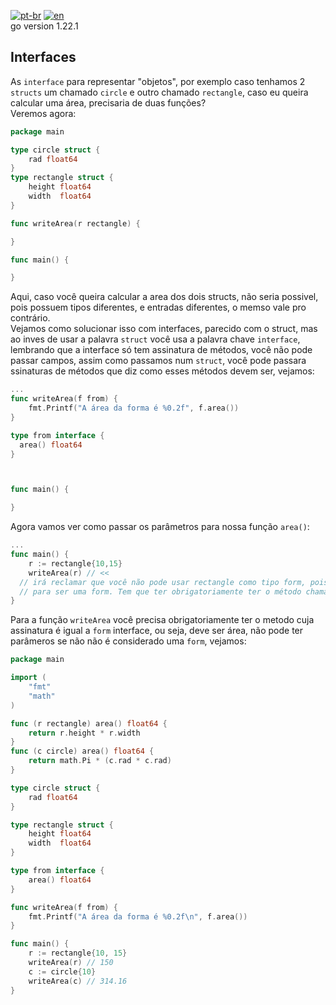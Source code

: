 [![pt-br](https://img.shields.io/badge/language-pt--br-green.svg)](https://github.com/kauemurakami/go-interfaces/blob/main/README.pt-br.md)
[![en](https://img.shields.io/badge/language-en-orange.svg)](https://github.com/kauemurakami/go-interfaces/blob/main/README.md)  
go version 1.22.1  

## Interfaces
As ```interface``` para representar "objetos", por exemplo caso tenhamos 2 ```structs``` um chamado ```circle``` e outro chamado ```rectangle```, caso eu queira calcular uma área, precisaria de duas funções?  
Veremos agora:  
```go
package main

type circle struct {
	rad float64
}
type rectangle struct {
	height float64
	width  float64
}

func writeArea(r rectangle) {

}

func main() {

}
```
Aqui, caso você queira calcular a area dos dois structs, não seria possivel, pois possuem tipos diferentes, e entradas diferentes, o memso vale pro contrário.  
Vejamos como solucionar isso com interfaces, parecido com o struct, mas ao inves de usar a palavra ```struct``` você usa a palavra chave ```interface```, lembrando que a interface só tem assinatura de métodos, você não pode passar campos, assim como passamos num ```struct```, você pode passara ssinaturas de métodos que diz como esses métodos devem ser, vejamos:  
```go
...
func writeArea(f from) {
	fmt.Printf("A área da forma é %0.2f", f.area())
}

type from interface {
  area() float64
}



func main() {

}
```
Agora vamos ver como passar os parâmetros para nossa função ```area()```:  
```go
...
func main() {
	r := rectangle{10,15}
	writeArea(r) // <<
  // irá reclamar que você não pode usar rectangle como tipo form, pois nao atendem os requisitos
  // para ser uma form. Tem que ter obrigatoriamente ter o método chamado área que retorna um float64
}
```
Para a função ```writeArea``` você precisa obrigatoriamente ter o metodo cuja assinatura é igual a ```form``` interface, ou seja, deve ser área, não pode ter parâmeros se não não é considerado uma ```form```, vejamos:  
```go
package main

import (
	"fmt"
	"math"
)

func (r rectangle) area() float64 {
	return r.height * r.width
}
func (c circle) area() float64 {
	return math.Pi * (c.rad * c.rad)
}

type circle struct {
	rad float64
}

type rectangle struct {
	height float64
	width  float64
}

type from interface {
	area() float64
}

func writeArea(f from) {
	fmt.Printf("A área da forma é %0.2f\n", f.area())
}

func main() {
	r := rectangle{10, 15}
	writeArea(r) // 150
	c := circle{10}
	writeArea(c) // 314.16
}
```
